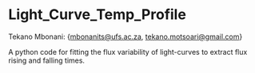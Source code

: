 # Light_Curve_Temp_Profile

Tekano Mbonani: {mbonanits@ufs.ac.za, tekano.motsoari@gmail.com}

A python code for fitting the flux variability of light-curves to extract flux rising and falling times.

